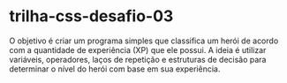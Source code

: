 # trilha-css-desafio-03
O objetivo é criar um programa simples que classifica um herói de acordo com a quantidade de experiência (XP) que ele possui. A ideia é utilizar variáveis, operadores, laços de repetição e estruturas de decisão para determinar o nível do herói com base em sua experiência.
